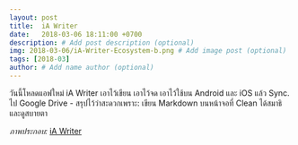 ```yaml
---
layout: post
title:  iA Writer
date:   2018-03-06 18:11:00 +0700
description: # Add post description (optional)
img: 2018-03-06/iA-Writer-Ecosystem-b.png # Add image post (optional)
tags: [2018-03]
author: # Add name author (optional)
---
```

วันนี้โหลดแอฟใหม่ iA Writer เอาไว้เขียน เอาไว้จด เอาไว้ใช้บน Android และ iOS แล้ว Sync. ไป Google Drive - สรุปไว้ว่าสะดวกเพราะ: เขียน Markdown บนหน้าจอที่ Clean ได้สมาธิและดูสบายตา

*ภาพประกอบ:* [iA Writer](https://ia.net/writer/)
